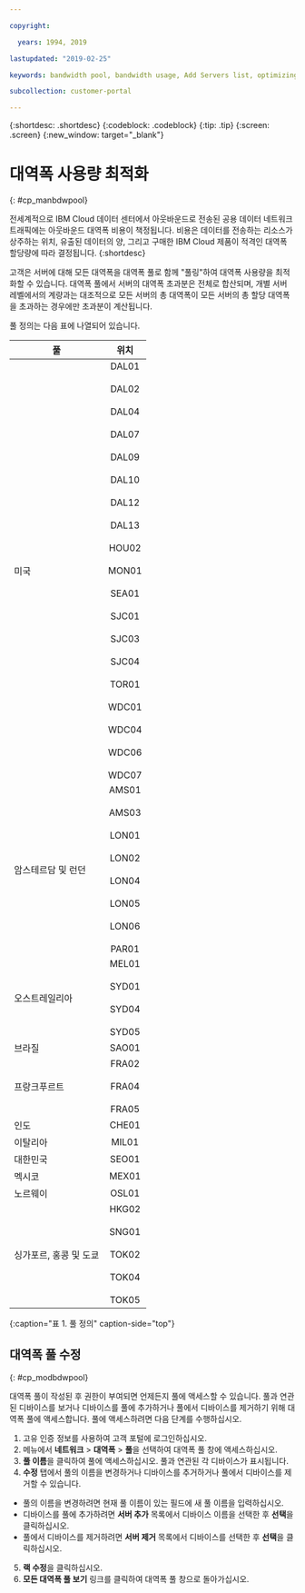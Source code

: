 ```yaml
---

copyright:

  years: 1994, 2019

lastupdated: "2019-02-25"

keywords: bandwidth pool, bandwidth usage, Add Servers list, optimizing badwidth 

subcollection: customer-portal 

---
```


{:shortdesc: .shortdesc}
{:codeblock: .codeblock}
{:tip: .tip}
{:screen: .screen}
{:new_window: target="_blank"}


# 대역폭 사용량 최적화
{: #cp_manbdwpool}

전세계적으로 IBM Cloud 데이터 센터에서 아웃바운드로 전송된 공용 데이터 네트워크 트래픽에는 아웃바운드 대역폭 비용이 책정됩니다. 비용은 데이터를 전송하는 리소스가 상주하는 위치, 유출된 데이터의 양, 그리고 구매한 IBM Cloud 제품이 적격인 대역폭 할당량에 따라 결정됩니다. 
{:shortdesc} 

고객은 서버에 대해 모든 대역폭을 대역폭 풀로 함께 "풀링"하여 대역폭 사용량을 최적화할 수 있습니다. 대역폭 풀에서 서버의 대역폭 초과분은 전체로 합산되며, 개별 서버 레벨에서의 계량과는 대조적으로 모든 서버의 총 대역폭이 모든 서버의 총 할당 대역폭을 초과하는 경우에만 초과분이 계산됩니다. 

풀 정의는 다음 표에 나열되어 있습니다. 

| 풀      | 위치          |
| ------------- |:-------------:|
|미국    |DAL01<br/><br/>DAL02<br/><br/>DAL04<br/><br/>DAL07<br/><br/>DAL09<br/><br/>DAL10<br/><br/>DAL12<br/><br/>DAL13<br/><br/>HOU02<br/><br/>MON01<br/><br/>SEA01<br/><br/>SJC01<br/><br/>SJC03<br/><br/>SJC04<br/><br/>TOR01<br/><br/>WDC01<br/><br/>WDC04<br/><br/>WDC06<br/><br/>WDC07|
| 암스테르담 및 런던 |AMS01<br/><br/>AMS03<br/><br/>LON01<br/><br/>LON02<br/><br/>LON04<br/><br/>LON05<br/><br/>LON06<br/><br/>PAR01 |
|오스트레일리아 |MEL01<br/><br/>SYD01<br/><br/>SYD04<br/><br/>SYD05 |
|브라질 |SAO01 |
| 프랑크푸르트 |FRA02<br/><br/>FRA04<br/><br/>FRA05 |
|인도 |CHE01 |
|이탈리아 |MIL01 |
|대한민국 |SEO01 | 
|멕시코 |MEX01 | 
|노르웨이 |OSL01 | 
| 싱가포르, 홍콩 및 도쿄 |HKG02<br/><br/>SNG01<br/><br/>TOK02<br/><br/>TOK04<br/><br/>TOK05 |
{:caption="표 1. 풀 정의" caption-side="top"}


## 대역폭 풀 수정
{: #cp_modbdwpool}

대역폭 풀이 작성된 후 권한이 부여되면 언제든지 풀에 액세스할 수 있습니다. 풀과 연관된 디바이스를 보거나 디바이스를 풀에 추가하거나 풀에서 디바이스를 제거하기 위해 대역폭 풀에 액세스합니다. 풀에 액세스하려면 다음 단계를 수행하십시오.

1. 고유 인증 정보를 사용하여 고객 포털에 로그인하십시오.
2. 메뉴에서 **네트워크** > **대역폭** > **풀**을 선택하여 대역폭 풀 창에 액세스하십시오.
3. **풀 이름**을 클릭하여 풀에 액세스하십시오. 풀과 연관된 각 디바이스가 표시됩니다.
4. **수정** 탭에서 풀의 이름을 변경하거나 디바이스를 추거하거나 풀에서 디바이스를 제거할 수 있습니다.
  * 풀의 이름을 변경하려면 현재 풀 이름이 있는 필드에 새 풀 이름을 입력하십시오.
  * 디바이스를 풀에 추가하려면 **서버 추가** 목록에서 디바이스 이름을 선택한 후 **선택**을 클릭하십시오.
  * 풀에서 디바이스를 제거하려면 **서버 제거** 목록에서 디바이스를 선택한 후 **선택**을 클릭하십시오.
5. **랙 수정**을 클릭하십시오.
6. **모든 대역폭 풀 보기** 링크를 클릭하여 대역폭 풀 창으로 돌아가십시오.
